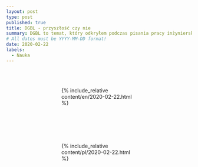 ```yaml
---
layout: post
type: post
published: true
title: DGBL - przyszłość czy nie
summary: DGBL to temat, który odkryłem podczas pisania pracy inżynierskiej. Zainteresowały mnie publikacje, które opisywały jego znaczenie. W przełożeniu na nasz ojczysty język DGBL tłumaczyć można jako 'naukę opartą na grach'. Gry edukacyjne znane były już wcześniej, ale czy taka metoda wdrożona do systemu szkolnicwa miałaby prawo działać? Czy byłaby skuteczniejsza?
# All dates must be YYYY-MM-DD format!
date: 2020-02-22
labels:
  - Nauka
---
```


<div class="ui top attached tabular menu">
  <span class="iconify icon-30" data-icon="pixelarticons:code" style="color: white; margin: auto 15px;"></span>

<a class="item active" data-tab="first"><span class="iconify icon-20" data-icon="twemoji:flag-england"></span></a>
<a class="item" data-tab="second"><span class="iconify icon-20" data-icon="emojione-v1:flag-for-poland"></span></a>

</div>

<!--
****************************************
ENGLISH TAB
****************************************
-->
<div class="ui bottom attached tab segment active mb-5" data-tab="first" style="padding: 50px 150px;">
  {% include_relative content/en/2020-02-22.html %}
</div>

<!--
****************************************
POLISH TAB
****************************************
-->
<div class="ui bottom attached tab segment mb-5" data-tab="second" style="padding: 50px 150px;">
  {% include_relative content/pl/2020-02-22.html %}
</div>
